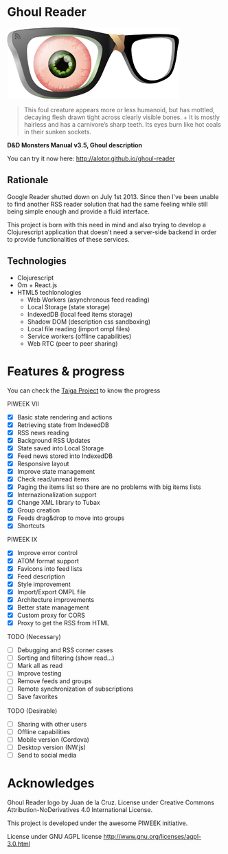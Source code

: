 Ghoul Reader
============
![Ghoul Reader](https://raw.githubusercontent.com/Alotor/ghoul-reader/master/resources/public/images/logo400.png)

>This foul creature appears more or less humanoid, but has mottled, decaying flesh drawn tight across clearly visible bones. +
>It is mostly hairless and has a carnivore’s sharp teeth. Its eyes burn like hot coals in their sunken sockets.

**D&D Monsters Manual v3.5, Ghoul description**

You can try it now here: http://alotor.github.io/ghoul-reader

## Rationale

Google Reader shutted down on July 1st 2013. Since then I've been unable to find another RSS reader solution that had the same feeling while still being simple enough and provide a fluid interface.

This project is born with this need in mind and also trying to develop a Clojurescript application that doesn't need a server-side backend in order to provide functionalities of these services.

## Technologies

- Clojurescript
- Om + React.js
- HTML5 techlonologies
  - Web Workers (asynchronous feed reading)
  - Local Storage (state storage)
  - IndexedDB (local feed items storage)
  - Shadow DOM (description css sandboxing)
  - Local file reading (import ompl files)
  - Service workers (offline capabilities)
  - Web RTC (peer to peer sharing)

# Features & progress

You can check the [Taiga Project](https://tree.taiga.io/project/alonsotorres-ghoul-reader/kanban) to know the progress

PIWEEK VII
- [X] Basic state rendering and actions
- [X] Retrieving state from IndexedDB
- [X] RSS news reading
- [X] Background RSS Updates
- [X] State saved into Local Storage
- [X] Feed news stored into IndexedDB
- [X] Responsive layout
- [X] Improve state management
- [X] Check read/unread items
- [X] Paging the items list so there are no problems with big items lists
- [X] Internazionalization support
- [X] Change XML library to Tubax
- [X] Group creation
- [X] Feeds drag&drop to move into groups
- [X] Shortcuts

PIWEEK IX
- [X] Improve error control
- [X] ATOM format support
- [X] Favicons into feed lists
- [X] Feed description
- [X] Style improvement
- [X] Import/Export OMPL file
- [X] Architecture improvements
- [X] Better state management
- [X] Custom proxy for CORS
- [X] Proxy to get the RSS from HTML

TODO (Necessary)
- [ ] Debugging and RSS corner cases
- [ ] Sorting and filtering (show read...)
- [ ] Mark all as read
- [ ] Improve testing
- [ ] Remove feeds and groups
- [ ] Remote synchronization of subscriptions
- [ ] Save favorites

TODO (Desirable)
- [ ] Sharing with other users
- [ ] Offline capabilities
- [ ] Mobile version (Cordova)
- [ ] Desktop version (NW.js)
- [ ] Send to social media

# Acknowledges

Ghoul Reader logo by Juan de la Cruz. License under Creative Commons Attribution-NoDerivatives 4.0 International License.

This project is developed under the awesome PIWEEK initiative.

License under GNU AGPL license http://www.gnu.org/licenses/agpl-3.0.html
